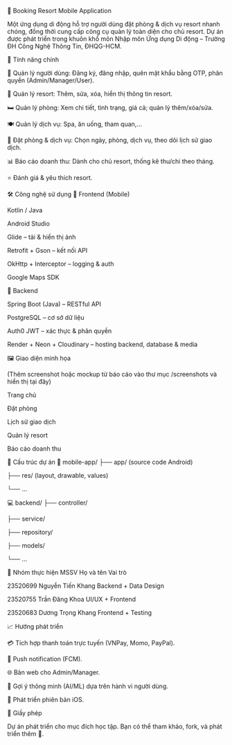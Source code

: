 📱 Booking Resort Mobile Application

Một ứng dụng di động hỗ trợ người dùng đặt phòng & dịch vụ resort nhanh chóng, đồng thời cung cấp công cụ quản lý toàn diện cho chủ resort.
Dự án được phát triển trong khuôn khổ môn Nhập môn Ứng dụng Di động – Trường ĐH Công Nghệ Thông Tin, ĐHQG-HCM.

🚀 Tính năng chính

👤 Quản lý người dùng: Đăng ký, đăng nhập, quên mật khẩu bằng OTP, phân quyền (Admin/Manager/User).

🏨 Quản lý resort: Thêm, sửa, xóa, hiển thị thông tin resort.

🛏 Quản lý phòng: Xem chi tiết, tình trạng, giá cả; quản lý thêm/xóa/sửa.

🍽 Quản lý dịch vụ: Spa, ăn uống, tham quan,...

📅 Đặt phòng & dịch vụ: Chọn ngày, phòng, dịch vụ, theo dõi lịch sử giao dịch.

📊 Báo cáo doanh thu: Dành cho chủ resort, thống kê thu/chi theo tháng.

⭐ Đánh giá & yêu thích resort.

🛠 Công nghệ sử dụng
📌 Frontend (Mobile)

Kotlin / Java

Android Studio

Glide – tải & hiển thị ảnh

Retrofit + Gson – kết nối API

OkHttp + Interceptor – logging & auth

Google Maps SDK

📌 Backend

Spring Boot (Java) – RESTful API

PostgreSQL – cơ sở dữ liệu

Auth0 JWT – xác thực & phân quyền

Render + Neon + Cloudinary – hosting backend, database & media

🖼️ Giao diện minh họa

(Thêm screenshot hoặc mockup từ báo cáo vào thư mục /screenshots và hiển thị tại đây)

Trang chủ

Đặt phòng

Lịch sử giao dịch

Quản lý resort

Báo cáo doanh thu

📂 Cấu trúc dự án
📱 mobile-app/
 ├── app/ (source code Android)
 
 ├── res/ (layout, drawable, values)
 
 └── ...

💻 backend/
 ├── controller/
 
 ├── service/
 
 ├── repository/
 
 ├── models/
 
 └── ...


👥 Nhóm thực hiện
MSSV	Họ và tên	Vai trò

23520699	Nguyễn Tiến Khang	Backend + Data Design

23520755	Trần Đăng Khoa	UI/UX + Frontend

23520683	Dương Trọng Khang	Frontend + Testing


📈 Hướng phát triển

💳 Tích hợp thanh toán trực tuyến (VNPay, Momo, PayPal).

🔔 Push notification (FCM).

🌐 Bản web cho Admin/Manager.

🤖 Gợi ý thông minh (AI/ML) dựa trên hành vi người dùng.

🍏 Phát triển phiên bản iOS.

📜 Giấy phép

Dự án phát triển cho mục đích học tập.
Bạn có thể tham khảo, fork, và phát triển thêm 🚀.

